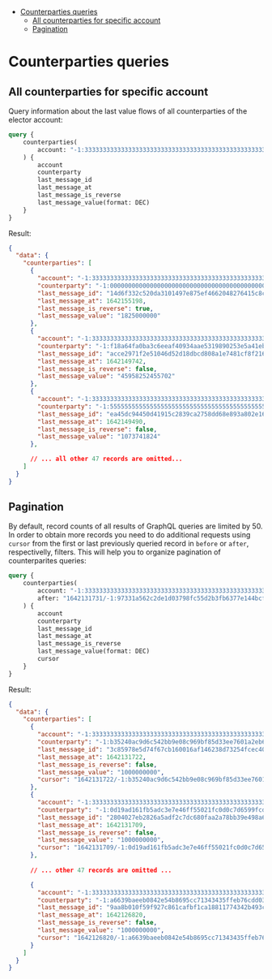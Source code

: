 - [Counterparties queries](#counterparties-queries)
  - [All counterparties for specific account](#all-counterparties-for-specific-account)
  - [Pagination](#pagination)

# Counterparties queries

## All counterparties for specific account

Query information about the last value flows of all counterparties of the elector account:

```graphql
query {
	counterparties(
		account: "-1:3333333333333333333333333333333333333333333333333333333333333333"
	) {
		account
		counterparty
		last_message_id
		last_message_at
		last_message_is_reverse
		last_message_value(format: DEC)
	}
}
```

Result:
```json
{
  "data": {
    "counterparties": [
      {
        "account": "-1:3333333333333333333333333333333333333333333333333333333333333333",
        "counterparty": "-1:0000000000000000000000000000000000000000000000000000000000000000",
        "last_message_id": "14d6f332c520da3101497e875ef4662048276415c8c200c1b744f7c47fb3ea21",
        "last_message_at": 1642155198,
        "last_message_is_reverse": true,
        "last_message_value": "1825000000"
      },
      {
        "account": "-1:3333333333333333333333333333333333333333333333333333333333333333",
        "counterparty": "-1:f18a64fa0ba3c6eeaf40934aae5319890253e5a41ebcd28268831c8ef1601efd",
        "last_message_id": "acce2971f2e51046d52d18dbcd808a1e7481cf8f216986053aa8c3a6784327d3",
        "last_message_at": 1642149742,
        "last_message_is_reverse": false,
        "last_message_value": "45958252455702"
      },
      {
        "account": "-1:3333333333333333333333333333333333333333333333333333333333333333",
        "counterparty": "-1:5555555555555555555555555555555555555555555555555555555555555555",
        "last_message_id": "ea45dc94450d41915c2839ca2758dd68e893a802e16caf002ecb26438f24a27b",
        "last_message_at": 1642149490,
        "last_message_is_reverse": false,
        "last_message_value": "1073741824"
      },

      // ... all other 47 records are omitted...
    ]
  }
}
```

## Pagination

By default, record counts of all results of GraphQL queries are limited by 50. In order to obtain more records you need to do additional requests using `cursor` from the first or last previously queried record in `before` or `after`, respectivelly, filters. This will help you to organize pagination of counterparites queries:

```graphql
query {
	counterparties(
		account: "-1:3333333333333333333333333333333333333333333333333333333333333333"
		after: "1642131731/-1:97331a562c2de1d03798fc55d2b3fb6377e144bcfec22b13a9e0fc39948661c8"
	) {
		account
		counterparty
		last_message_id
		last_message_at
		last_message_is_reverse
		last_message_value(format: DEC)
		cursor
	}
}
```

Result:
```json
{
  "data": {
    "counterparties": [
      {
        "account": "-1:3333333333333333333333333333333333333333333333333333333333333333",
        "counterparty": "-1:b35240ac9d6c542bb9e08c969bf85d33ee7601a2eb633d831f9fc67fcc12106f",
        "last_message_id": "3c85978e5d74f67cb160016af146238d73254fcec400e04d30d0b6f82db99834",
        "last_message_at": 1642131722,
        "last_message_is_reverse": false,
        "last_message_value": "1000000000",
        "cursor": "1642131722/-1:b35240ac9d6c542bb9e08c969bf85d33ee7601a2eb633d831f9fc67fcc12106f"
      },
      {
        "account": "-1:3333333333333333333333333333333333333333333333333333333333333333",
        "counterparty": "-1:0d19ad161fb5adc3e7e46ff55021fc0d0c7d6599fcda9606af78f0f907af8fec",
        "last_message_id": "2804027eb2826a5adf2c7dc680faa2a78bb39e498a64dbc2b22ae1794cd7b5a2",
        "last_message_at": 1642131709,
        "last_message_is_reverse": false,
        "last_message_value": "1000000000",
        "cursor": "1642131709/-1:0d19ad161fb5adc3e7e46ff55021fc0d0c7d6599fcda9606af78f0f907af8fec"
      },
      
      // ... other 47 records are omitted ...

      {
        "account": "-1:3333333333333333333333333333333333333333333333333333333333333333",
        "counterparty": "-1:a6639baeeb0842e54b8695cc71343435ffeb76cdd03f5c6e6860bc8c2cf1ec6f",
        "last_message_id": "9aa8b010f59f927c861cafbf1ca18811774342b493ccd32a2dca453c4bbfc538",
        "last_message_at": 1642126820,
        "last_message_is_reverse": false,
        "last_message_value": "1000000000",
        "cursor": "1642126820/-1:a6639baeeb0842e54b8695cc71343435ffeb76cdd03f5c6e6860bc8c2cf1ec6f"
      }
    ]
  }
}
```
